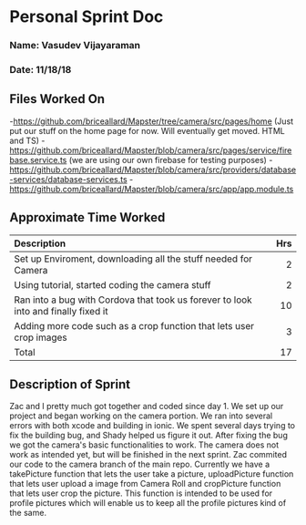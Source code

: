 # Personal Sprint Doc

### Name: Vasudev Vijayaraman
### Date: 11/18/18

## Files Worked On

-https://github.com/briceallard/Mapster/tree/camera/src/pages/home (Just put our stuff on the home page for now. Will eventually get moved. HTML and TS)
-https://github.com/briceallard/Mapster/blob/camera/src/pages/service/firebase.service.ts (we are using our own firebase for testing purposes)
-https://github.com/briceallard/Mapster/blob/camera/src/providers/database-services/database-services.ts
-https://github.com/briceallard/Mapster/blob/camera/src/app/app.module.ts

## Approximate Time Worked

| Description                                                                               |   Hrs  |
| :---------------------------------------------------------------------------------------- |   ---: |
| Set up Enviroment, downloading all the stuff needed for Camera                            |    2   |
| Using tutorial, started coding the camera stuff                                           |    2   |
| Ran into a bug with Cordova that took us forever to look into and finally fixed it        |   10   |
| Adding more code such as a crop function that lets user crop images                       |    3   |
| Total                                                                                     |   17   |

## Description of Sprint
Zac and I pretty much got together and coded since day 1. We set up our project and began working on the camera portion. We ran into several 
errors with both xcode and building in ionic. We spent several days trying to fix the building bug,
and Shady helped us figure it out. After fixing the bug we got the camera's basic functionalities to work. 
The camera does not work as intended yet, but will be finished in the next sprint. Zac commited our code
to the camera branch of the main repo. Currently we have a takePicture function that lets the user take a picture, uploadPicture function
that lets user upload a image from Camera Roll and cropPicture function that lets user crop the picture. This function is intended
to be used for profile pictures which will enable us to keep all the profile pictures kind of the same.
